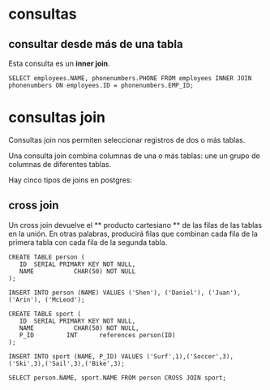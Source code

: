 # consultas

## consultar desde más de una tabla

Esta consulta es un **inner join**.
```
SELECT employees.NAME, phonenumbers.PHONE FROM employees INNER JOIN phonenumbers ON employees.ID = phonenumbers.EMP_ID;
```

# consultas join

Consultas join nos permiten seleccionar registros de dos o más tablas.

Una consulta join combina columnas de una o más tablas: une un grupo de columnas de diferentes tablas.

Hay cinco tipos de joins en postgres:

## cross join
Un cross join devuelve el ** producto cartesiano ** de las filas de las tablas en la unión. En otras palabras, producirá filas que combinan cada fila de la primera tabla con cada fila de la segunda tabla.

```
CREATE TABLE person (
   ID  SERIAL PRIMARY KEY NOT NULL,
   NAME           CHAR(50) NOT NULL
);
```

```
INSERT INTO person (NAME) VALUES ('Shen'), ('Daniel'), ('Juan'), ('Arin'), ('McLeod');
```

```
CREATE TABLE sport (
   ID  SERIAL PRIMARY KEY NOT NULL,
   NAME           CHAR(50) NOT NULL,
   P_ID         INT      references person(ID)
);
```

```
INSERT INTO sport (NAME, P_ID) VALUES ('Surf',1),('Soccer',3),('Ski',3),('Sail',3),('Bike',3);
```

```
SELECT person.NAME, sport.NAME FROM person CROSS JOIN sport;
```
